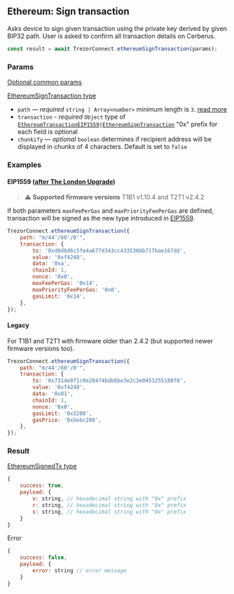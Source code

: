 ## Ethereum: Sign transaction

Asks device to sign given transaction using the private key derived by given BIP32 path. User is asked to confirm all transaction
details on Cerberus.

```javascript
const result = await TrezorConnect.ethereumSignTransaction(params);
```

### Params

[Optional common params](commonParams.md)

[EthereumSignTransaction type](https://github.com/Cerberus-Wallet/cerberus-suite/blob/develop/packages/connect/src/types/api/ethereum/index.ts)

-   `path` — _required_ `string | Array<number>` minimum length is `3`. [read more](../path.md)
-   `transaction` - _required_ `Object` type of [`EthereumTransactionEIP1559`](https://github.com/Cerberus-Wallet/cerberus-suite/blob/develop/packages/connect/src/types/api/ethereum/index.ts)`|`[`EthereumSignTransaction`](https://github.com/Cerberus-Wallet/cerberus-suite/blob/develop/packages/connect/src/types/api/ethereum/index.ts) "0x" prefix for each field is optional
-   `chunkify` — _optional_ `boolean` determines if recipient address will be displayed in chunks of 4 characters. Default is set to `false`

### Examples

#### EIP1559 ([after The London Upgrade](https://ethereum.org/en/developers/docs/gas/#post-london))

> :warning: **Supported firmware versions** T1B1 v1.10.4 and T2T1 v2.4.2

If both parameters `maxFeePerGas` and `maxPriorityFeePerGas` are defined, transaction will be signed as the new type introduced in [EIP1559](https://github.com/ethereum/EIPs/blob/master/EIPS/eip-1559.md).

```javascript
TrezorConnect.ethereumSignTransaction({
    path: "m/44'/60'/0'",
    transaction: {
        to: '0xd0d6d6c5fe4a677d343cc433536bb717bae167dd',
        value: '0xf4240',
        data: '0xa',
        chainId: 1,
        nonce: '0x0',
        maxFeePerGas: '0x14',
        maxPriorityFeePerGas: '0x0',
        gasLimit: '0x14',
    },
});
```

#### Legacy

For T1B1 and T2T1 with firmware older than 2.4.2 (but supported newer firmware versions too).

```javascript
TrezorConnect.ethereumSignTransaction({
    path: "m/44'/60'/0'",
    transaction: {
        to: '0x7314e0f1c0e28474bdb6be3e2c3e0453255188f8',
        value: '0xf4240',
        data: '0x01',
        chainId: 1,
        nonce: '0x0',
        gasLimit: '0x5208',
        gasPrice: '0xbebc200',
    },
});
```

### Result

[EthereumSignedTx type](https://github.com/Cerberus-Wallet/cerberus-suite/blob/develop/packages/connect/src/types/api/ethereum/index.ts)

```javascript
{
    success: true,
    payload: {
        v: string, // hexadecimal string with "0x" prefix
        r: string, // hexadecimal string with "0x" prefix
        s: string, // hexadecimal string with "0x" prefix
    }
}
```

Error

```javascript
{
    success: false,
    payload: {
        error: string // error message
    }
}
```
